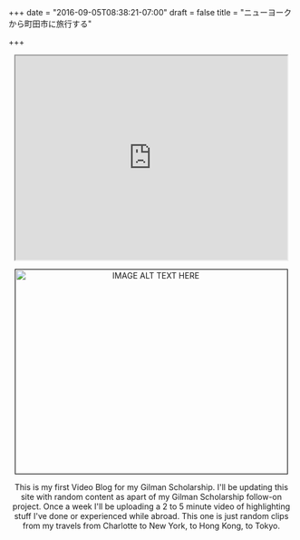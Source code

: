 +++
date = "2016-09-05T08:38:21-07:00"
draft = false
title = "ニューヨークから町田市に旅行する"

+++

<center>

<div class="embed-responsive embed-responsive-16by9">
    <iframe class="embed-responsive-item" src="http://www.youtube.com/watch?feature=player_embedded&v=CkC0iKbhz78" width="480" height="360" border="1"></iframe>
</div>

<a href="http://www.youtube.com/watch?feature=player_embedded&v=CkC0iKbhz78" target="_blank"><img src="http://img.youtube.com/vi/CkC0iKbhz78/0.jpg" 
alt="IMAGE ALT TEXT HERE" width="480" height="360" border="1" /></a>

This is my first Video Blog for my Gilman Scholarship. I'll be updating this site with random content as apart of my Gilman Scholarship follow-on project. Once a week I'll be uploading a 2 to 5 minute video of highlighting stuff I've done or experienced while abroad. This one is just random clips from my travels from Charlotte to New York, to Hong Kong, to Tokyo. 

<br><br>
</center>


<br />


